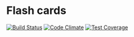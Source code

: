 # Flash cards

[![Build Status](https://secure.travis-ci.org/pustovalov/app.svg?branch=master)](http://travis-ci.org/pustovalov/app?branch=master)
[![Code Climate](https://codeclimate.com/github/pustovalov/app/badges/gpa.svg)](https://codeclimate.com/github/pustovalov/app)
[![Test Coverage](https://codeclimate.com/github/pustovalov/app/badges/coverage.svg)](https://codeclimate.com/github/pustovalov/app/coverage)
